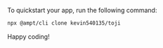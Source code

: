 To quickstart your app, run the following command: 

```bash
npx @ampt/cli clone kevin540135/toji
```

Happy coding!